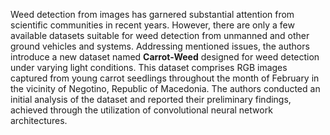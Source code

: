 Weed detection from images has garnered substantial attention from scientific communities in recent years. However, there are only a few available datasets suitable for weed detection from unmanned and other ground vehicles and systems. Addressing mentioned issues, the authors introduce a new dataset named **Carrot-Weed** designed for weed detection under varying light conditions. This dataset comprises RGB images captured from young carrot seedlings throughout the month of February in the vicinity of Negotino, Republic of Macedonia. The authors conducted an initial analysis of the dataset and reported their preliminary findings, achieved through the utilization of convolutional neural network architectures.
